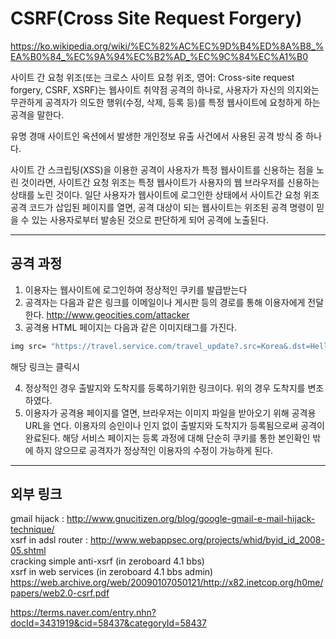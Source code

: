 # CSRF(Cross Site Request Forgery)

<https://ko.wikipedia.org/wiki/%EC%82%AC%EC%9D%B4%ED%8A%B8_%EA%B0%84_%EC%9A%94%EC%B2%AD_%EC%9C%84%EC%A1%B0>

사이트 간 요청 위조(또는 크로스 사이트 요청 위조, 영어: Cross-site request forgery, CSRF, XSRF)는 웹사이트 취약점 공격의 하나로, 사용자가 자신의 의지와는 무관하게 공격자가 의도한 행위(수정, 삭제, 등록 등)를 특정 웹사이트에 요청하게 하는 공격을 말한다.

유명 경매 사이트인 옥션에서 발생한 개인정보 유출 사건에서 사용된 공격 방식 중 하나다.

사이트 간 스크립팅(XSS)을 이용한 공격이 사용자가 특정 웹사이트를 신용하는 점을 노린 것이라면, 사이트간 요청 위조는 특정 웹사이트가 사용자의 웹 브라우저를 신용하는 상태를 노린 것이다. 일단 사용자가 웹사이트에 로그인한 상태에서 사이트간 요청 위조 공격 코드가 삽입된 페이지를 열면, 공격 대상이 되는 웹사이트는 위조된 공격 명령이 믿을 수 있는 사용자로부터 발송된 것으로 판단하게 되어 공격에 노출된다.

---

## 공격 과정

1. 이용자는 웹사이트에 로그인하여 정상적인 쿠키를 발급받는다
2. 공격자는 다음과 같은 링크를 이메일이나 게시판 등의 경로를 통해 이용자에게 전달한다.
   http://www.geocities.com/attacker
3. 공격용 HTML 페이지는 다음과 같은 이미지태그를 가진다.

```bash
img src= "https://travel.service.com/travel_update?.src=Korea&.dst=Hell"
```

해당 링크는 클릭시

4. 정상적인 경우 출발지와 도착지를 등록하기위한 링크이다. 위의 경우 도착지를 변조하였다.
5. 이용자가 공격용 페이지를 열면, 브라우저는 이미지 파일을 받아오기 위해 공격용 URL을 연다.
   이용자의 승인이나 인지 없이 출발지와 도착지가 등록됨으로써 공격이 완료된다. 해당 서비스 페이지는 등록 과정에 대해 단순히 쿠키를 통한 본인확인 밖에 하지 않으므로 공격자가 정상적인 이용자의 수정이 가능하게 된다.

---

## 외부 링크

gmail hijack : <http://www.gnucitizen.org/blog/google-gmail-e-mail-hijack-technique/>  
xsrf in adsl router : <http://www.webappsec.org/projects/whid/byid_id_2008-05.shtml>  
cracking simple anti-xsrf (in zeroboard 4.1 bbs)  
xsrf in web services (in zeroboard 4.1 bbs admin)  
<https://web.archive.org/web/20090107050121/http://x82.inetcop.org/h0me/papers/web2.0-csrf.pdf>

<https://terms.naver.com/entry.nhn?docId=3431919&cid=58437&categoryId=58437>
